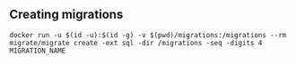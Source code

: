 Creating migrations
-------------------

`docker run -u $(id -u):$(id -g) -v $(pwd)/migrations:/migrations --rm migrate/migrate create -ext sql -dir /migrations -seq -digits 4 MIGRATION_NAME`
